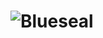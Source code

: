 # <img src="http://rawgithub.com/zacol/blueseal/master/blueseal.png" alt="Blueseal" title="Blueseal">
